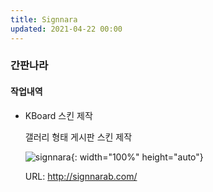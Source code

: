 ```yaml
---
title: Signnara
updated: 2021-04-22 00:00
---
```


### 간판나라
  
#### 작업내역
- KBoard 스킨 제작
  
	갤러리 형태 게시판 스킨 제작  
  
	![signnara](https://github.com/project0210/project0210.github.io/blob/master/_posts/images/signnara/001.png?raw=true){: width="100%" height="auto"}
  
	URL: http://signnarab.com/